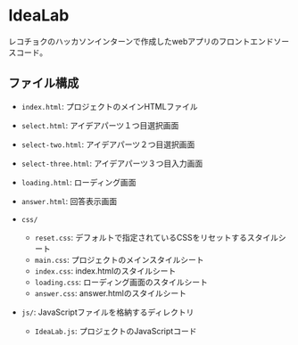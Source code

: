 # IdeaLab

レコチョクのハッカソンインターンで作成したwebアプリのフロントエンドソースコード。

## ファイル構成

- `index.html`: プロジェクトのメインHTMLファイル
- `select.html`: アイデアパーツ１つ目選択画面
- `select-two.html`: アイデアパーツ２つ目選択画面
- `select-three.html`: アイデアパーツ３つ目入力画面
- `loading.html`: ローディング画面
- `answer.html`: 回答表示画面

- `css/`
  - `reset.css`: デフォルトで指定されているCSSをリセットするスタイルシート
  - `main.css`: プロジェクトのメインスタイルシート
  - `index.css`: index.htmlのスタイルシート
  - `loading.css`: ローディング画面のスタイルシート
  - `answer.css`: answer.htmlのスタイルシート
- `js/`: JavaScriptファイルを格納するディレクトリ
  - `IdeaLab.js`: プロジェクトのJavaScriptコード